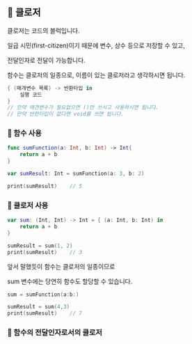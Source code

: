 ## 📌 클로저

클로저는 코드의 블럭입니다.

일급 시민(first-citizen)이기 때문에 변수, 상수 등으로 저장할 수 있고,

전달인자로 전달이 가능합니다.

함수는 클로저의  일종으로, 이름이 있는 클로저라고 생각하시면 됩니다.

```swift
{ (매개변수 목록) -> 반환타입 in
	실행 코드
}
// 만약 매견변수가 필요없으면 ()만 쓰시고 사용하시면 됩니다.
// 만약 반한타입이 없다면 void를 쓰면 됩니다.
```
### 📐 함수 사용

```swift
func sumFunction(a: Int, b: Int) -> Int{
	return a + b
}

var sumResult: Int = sumFunction(a: 3, b: 2)

print(sumResult)	// 5
```
### 📐 클로저 사용

```swift
var sum: (Int, Int) -> Int = { (a: Int, b: Int) in
	return a + b
}

sumResult = sum(1, 2)
print(sumResult)	// 3
```

앞서 말했듯이 함수는 클로저의 일종이므로

sum 변수에는 당연히 함수도 할당할 수 있습니다.

```swift
sum = sumFunction(a:b:)

sumResult = sum(4,3)
print(sumResult)	// 7
```
### 📐 함수의 전달인자로서의 클로저
